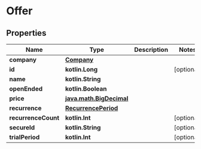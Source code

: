 
# Offer

## Properties
Name | Type | Description | Notes
------------ | ------------- | ------------- | -------------
**company** | [**Company**](Company.md) |  | 
**id** | **kotlin.Long** |  |  [optional]
**name** | **kotlin.String** |  | 
**openEnded** | **kotlin.Boolean** |  | 
**price** | [**java.math.BigDecimal**](java.math.BigDecimal.md) |  | 
**recurrence** | [**RecurrencePeriod**](RecurrencePeriod.md) |  | 
**recurrenceCount** | **kotlin.Int** |  |  [optional]
**secureId** | **kotlin.String** |  |  [optional]
**trialPeriod** | **kotlin.Int** |  |  [optional]



